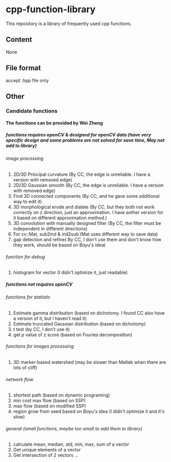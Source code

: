 # cpp-function-library
This repository is a library of frequently used cpp functions.

## Content
None

## File format
accept .hpp file only


## Other
### Candidate functions
#### The functions can be provided by Wei Zheng
##### functions requires openCV & designed for openCV data (have very specific design and some problems are not solved for save time, May not add to library)

###### image processing
1. 2D/3D Principal curvature (By CC, the edge is unreliable. I have a version with removed edge)
2. 2D/3D Gaussian smooth (By CC, the edge is unreliable. I have a version with removed edge)
3. Find 3D connected components (By CC, and he gave some additional way to edit it)
4. 3D morphological erode and dialate (By CC, but they both not work correctly on z direction, just an approximation. I have aother version for it based on different approximation method.)
5. 3D convolution with manually designed filter (By CC, the filter must be independent in different directions)
6. For cv::Mat, sub2ind & ind2sub (Mat uses different way to save data)
7. gap detection and refine( By CC, I don't use them and don't know how they work, should be based on Boyu's idea)

###### function for debug
1. histogram for vector<float> (I didn't optimize it, just readable)

##### functions not requires openCV

###### functions for statistic
1. Estimate gamma distribution (based on dichotomy. I found CC also have a version of it, but I haven't read it)
2. Estimate truncated Gaussian distribution (based on dichotomy)
3. t test (by CC, I don't use it)
4. get p value of z score (based on Fouries decomposition)

###### functions for images processing
1. 3D marker-based watershed (may be slower than Matlab when there are lots of cliff)

###### network flow
1. shortest path (based on dynamic programing)
2. min cost max flow (based on SSP)
3. max flow (based on modified SSP)
4. region grow from seed based on Boyu's idea (I didn't optimize it and it's slow)


###### general (small functions, maybe too small to add them to library)
1. calculate mean, median, std, min, max, sum of a vector
2. Get unique elements of a vector
3. Get intersection of 2 vectors
...
